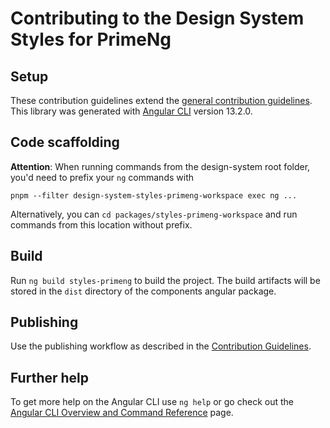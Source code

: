 # Contributing to the Design System Styles for PrimeNg

## Setup

These contribution guidelines extend the [general contribution guidelines](../../../../CONTRIBUTING.md). This library was generated with [Angular CLI](https://github.com/angular/angular-cli) version 13.2.0.

## Code scaffolding

**Attention**: When running commands from the design-system root folder, you'd need to prefix your `ng` commands with

`pnpm --filter design-system-styles-primeng-workspace exec ng ...`

Alternatively, you can `cd packages/styles-primeng-workspace` and run commands from this location without prefix.

## Build

Run `ng build styles-primeng` to build the project. The build artifacts will be stored in the `dist` directory of the components angular package.

## Publishing

Use the publishing workflow as described in the [Contribution Guidelines](../../../../CONTRIBUTING.md).

## Further help

To get more help on the Angular CLI use `ng help` or go check out the [Angular CLI Overview and Command Reference](https://angular.io/cli) page.
